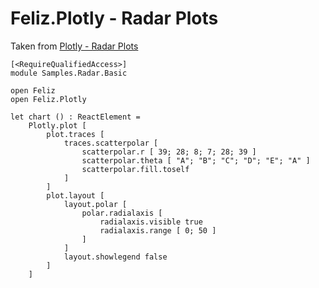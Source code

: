# Feliz.Plotly - Radar Plots

Taken from [Plotly - Radar Plots](https://plot.ly/javascript/radar-chart/)

```fsharp:plotly-chart-radar-basic
[<RequireQualifiedAccess>]
module Samples.Radar.Basic

open Feliz
open Feliz.Plotly

let chart () : ReactElement =
    Plotly.plot [
        plot.traces [
            traces.scatterpolar [
                scatterpolar.r [ 39; 28; 8; 7; 28; 39 ]
                scatterpolar.theta [ "A"; "B"; "C"; "D"; "E"; "A" ]
                scatterpolar.fill.toself
            ]
        ]
        plot.layout [
            layout.polar [
                polar.radialaxis [
                    radialaxis.visible true
                    radialaxis.range [ 0; 50 ]
                ]
            ]
            layout.showlegend false
        ]
    ]

```
